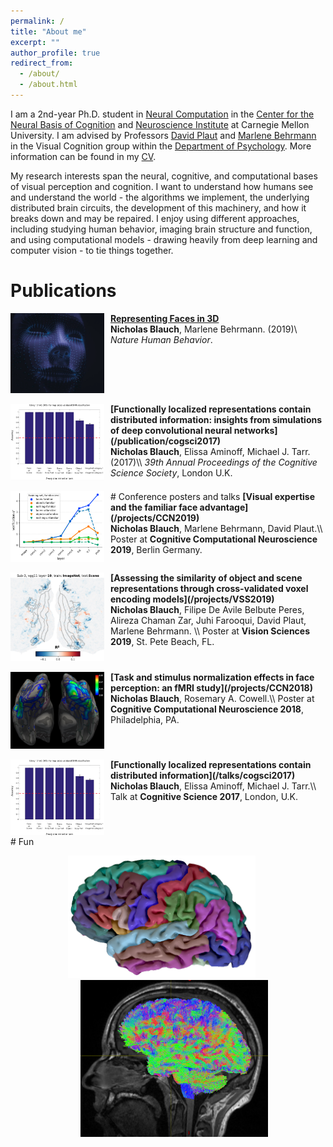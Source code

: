 ```yaml
---
permalink: /
title: "About me"
excerpt: ""
author_profile: true
redirect_from:
  - /about/
  - /about.html
---
```



I am a 2nd-year Ph.D. student in [Neural Computation](http://compneuro.cmu.edu/) in the [Center for the Neural Basis of Cognition](http://www.cnbc.cmu.edu/) and [Neuroscience Institute](http://www.cmu.edu/ni) at Carnegie Mellon University. I am advised by Professors [David Plaut](http://www.cnbc.cmu.edu/~plaut/) and [Marlene Behrmann](http://www.cnbc.cmu.edu/~behrmann/) in the Visual Cognition group within the [Department of Psychology](https://www.cmu.edu/dietrich/psychology/). More information can be found in my [CV](/files/blauch_CV.pdf).

My research interests span the neural, cognitive, and computational bases of visual perception and cognition. I want to understand how humans see and understand the world - the algorithms we implement, the underlying distributed brain circuits, the development of this machinery, and how it breaks down and may be repaired. I enjoy using different approaches, including studying human behavior, imaging brain structure and function, and using computational models - drawing heavily from deep learning and computer vision - to tie things together.

# Publications
<img align="left" src="/images/nhb2019_pic.png" width="150" style="margin-right:10px"/> <b>[Representing Faces in 3D](/publication/nhb2019)</b> <br>
<b>Nicholas Blauch</b>, Marlene Behrmann. (2019)\\
<i>Nature Human Behavior</i>.

<br style="clear:both" />
<br>
<img align="left" src="/images/cogsci2017_pic.png" width="150" style="margin-right:10px"/> <b>[Functionally localized representations contain distributed information: insights from simulations of deep convolutional neural networks](/publication/cogsci2017)</b> <br>
<b>Nicholas Blauch</b>, Elissa Aminoff, Michael J. Tarr. (2017)\\
<i>39th Annual Proceedings of the Cognitive Science Society</i>, London U.K.
<br style="clear:both" />

<br>
# Conference posters and talks
<img align="left" src="/images/ccn2019_pic.png" width="150" style="margin-right:10px"/> <b>[Visual expertise and the familiar face advantage](/projects/CCN2019)</b> <br>
<b>Nicholas Blauch</b>, Marlene Behrmann, David Plaut.\\
Poster at <b>Cognitive Computational Neuroscience 2019</b>, Berlin Germany.

<br style="clear:both" />
<br>
<img align="left" src="/images/vss2019_pic.png" width="150" style="margin-right:10px"/> <b>[Assessing the similarity of object and scene representations through cross-validated voxel encoding models](/projects/VSS2019)</b> <br>
<b>Nicholas Blauch</b>, Filipe De Avile Belbute Peres, Alireza Chaman Zar, Juhi Farooqui, David Plaut, Marlene Behrmann. \\
Poster at <b>Vision Sciences 2019</b>, St. Pete Beach, FL.

<br style="clear:both" />
<br>
<img align="left" src="/images/ccn2018_pic.png" width="150" style="margin-right:10px"/> <b>[Task and stimulus normalization effects in face perception: an fMRI study](/projects/CCN2018)</b> <br>
<b>Nicholas Blauch</b>, Rosemary A. Cowell.\\
Poster at <b>Cognitive Computational Neuroscience 2018</b>, Philadelphia, PA.

<br style="clear:both" />
<br>
<img align="left" src="/images/cogsci2017_pic.png" width="150" style="margin-right:10px"/> <b>[Functionally localized representations contain distributed information](/talks/cogsci2017)</b> <br>
<b>Nicholas Blauch</b>, Elissa Aminoff, Michael J. Tarr.\\
Talk at <b>Cognitive Science 2017</b>, London, U.K.

<br>
<br style="clear:both" />
# Fun
<p align="center">
  <img width="300" src="/images/brain.png" alt="Me" style="margin-right: 20px">
  <img width="300" src="/images/whitematter.png" alt="Also me" style="margin-left: 20px">
</p>

<!-- ### Recent publications
- Blauch N, Behrmann M. (2019). Representing Faces in 3D. Nature Human Behavior.
- Blauch N, Aminoff E, Tarr MJ. (2017). Functionally localized representations contain distributed information: insight from simulations of deep convolutional neural networks. 39th Annual Proceedings of the Cognitive Science Society, London U.K.

### Recent conference abstracts
- Blauch, N., Behrmann M., Plaut, D.C. (2019). Visual Expertise and the Familiar Face Advantage. Third Annual Cognitive
Computational Neuroscience Conference, 2019. Berlin, Germany.
- Blauch, N., De Avila Belbute Peres, F., Faroqui, J., Chaman Zar, A., Plaut, D., Behrmann, M. (2019). Assessing the
Similarity of Cortical Object and Scene Perception with Cross-Validated Voxel-Encoding Models. Vision Sciences Society
Annual Meeting. St. Pete Beach, FL.
- Blauch, N., Cowell, R.A. (2018). Task Demands and Stimulus Normalization in Face Perception: an fMRI Study. Second
Annual Cognitive Computational Neuroscience Conference, 2018. Philadelphia, PA.
- Blauch, N., Aminoff, E., Tarr, M.J. (2017). Understanding Cortical Face Selectivity. First Annual Cognitive Computational
Neuroscience Conference, 2017. New York, NY. -->

<!-- ### Bio
I did my undergraduate at the University of Massachusetts, Amherst, where I developed an [individual concentration](https://www.umass.edu/bdic/aboutus) in Cognitive Computational Neuroscience and minored in Physics. As an undergrad, I worked with Dave Huber on the nROUSE model of visual priming, and developed a behavioral experiment in which participants "navigated" along trajectories in a 2D isoluminant color space. I was also lucky to spend the summer after my sophomore year studying visual masking and crowding with Denis Pelli at NYU, and the following summer working on deep network simulations with Michael Tarr at CMU. After graduation, I spent a year working as a lab manager and research associate in Rosie Cowell's computational Memory and Perception Lab, learning the ins and outs of fMRI data analysis. I then returned to CMU to begin a Ph.D in Neural Computation.   -->

<!-- <div id="images" align="center">
    <img src="/images/cnbc.png" width="45%">

    <img src="/images/CMU_Logo_Horiz_Red.png" width="45%">
</div>​ -->

<!-- This is the front page of a website that is powered by the [academicpages template](https://github.com/academicpages/academicpages.github.io) and hosted on GitHub pages. [GitHub pages](https://pages.github.com) is a free service in which websites are built and hosted from code and data stored in a GitHub repository, automatically updating when a new commit is made to the respository. This template was forked from the [Minimal Mistakes Jekyll Theme](https://mmistakes.github.io/minimal-mistakes/) created by Michael Rose, and then extended to support the kinds of content that academics have: publications, talks, teaching, a portfolio, blog posts, and a dynamically-generated CV. You can fork [this repository](https://github.com/academicpages/academicpages.github.io) right now, modify the configuration and markdown files, add your own PDFs and other content, and have your own site for free, with no ads! An older version of this template powers my own personal website at [stuartgeiger.com](http://stuartgeiger.com), which uses [this Github repository](https://github.com/staeiou/staeiou.github.io).

A data-driven personal website
======
Like many other Jekyll-based GitHub Pages templates, academicpages makes you separate the website's content from its form. The content & metadata of your website are in structured markdown files, while various other files constitute the theme, specifying how to transform that content & metadata into HTML pages. You keep these various markdown (.md), YAML (.yml), HTML, and CSS files in a public GitHub repository. Each time you commit and push an update to the repository, the [GitHub pages](https://pages.github.com/) service creates static HTML pages based on these files, which are hosted on GitHub's servers free of charge.

Many of the features of dynamic content management systems (like Wordpress) can be achieved in this fashion, using a fraction of the computational resources and with far less vulnerability to hacking and DDoSing. You can also modify the theme to your heart's content without touching the content of your site. If you get to a point where you've broken something in Jekyll/HTML/CSS beyond repair, your markdown files describing your talks, publications, etc. are safe. You can rollback the changes or even delete the repository and start over -- just be sure to save the markdown files! Finally, you can also write scripts that process the structured data on the site, such as [this one](https://github.com/academicpages/academicpages.github.io/blob/master/talkmap.ipynb) that analyzes metadata in pages about talks to display [a map of every location you've given a talk](https://academicpages.github.io/talkmap.html).

Getting started
======
1. Register a GitHub account if you don't have one and confirm your e-mail (required!)
1. Fork [this repository](https://github.com/academicpages/academicpages.github.io) by clicking the "fork" button in the top right.
1. Go to the repository's settings (rightmost item in the tabs that start with "Code", should be below "Unwatch"). Rename the repository "[your GitHub username].github.io", which will also be your website's URL.
1. Set site-wide configuration and create content & metadata (see below -- also see [this set of diffs](http://archive.is/3TPas) showing what files were changed to set up [an example site](https://getorg-testacct.github.io) for a user with the username "getorg-testacct")
1. Upload any files (like PDFs, .zip files, etc.) to the files/ directory. They will appear at https://[your GitHub username].github.io/files/example.pdf.  
1. Check status by going to the repository settings, in the "GitHub pages" section

Site-wide configuration
------
The main configuration file for the site is in the base directory in [_config.yml](https://github.com/academicpages/academicpages.github.io/blob/master/_config.yml), which defines the content in the sidebars and other site-wide features. You will need to replace the default variables with ones about yourself and your site's github repository. The configuration file for the top menu is in [_data/navigation.yml](https://github.com/academicpages/academicpages.github.io/blob/master/_data/navigation.yml). For example, if you don't have a portfolio or blog posts, you can remove those items from that navigation.yml file to remove them from the header.

Create content & metadata
------
For site content, there is one markdown file for each type of content, which are stored in directories like _publications, _talks, _posts, _teaching, or _pages. For example, each talk is a markdown file in the [_talks directory](https://github.com/academicpages/academicpages.github.io/tree/master/_talks). At the top of each markdown file is structured data in YAML about the talk, which the theme will parse to do lots of cool stuff. The same structured data about a talk is used to generate the list of talks on the [Talks page](https://academicpages.github.io/talks), each [individual page](https://academicpages.github.io/talks/2012-03-01-talk-1) for specific talks, the talks section for the [CV page](https://academicpages.github.io/cv), and the [map of places you've given a talk](https://academicpages.github.io/talkmap.html) (if you run this [python file](https://github.com/academicpages/academicpages.github.io/blob/master/talkmap.py) or [Jupyter notebook](https://github.com/academicpages/academicpages.github.io/blob/master/talkmap.ipynb), which creates the HTML for the map based on the contents of the _talks directory).

**Markdown generator**

I have also created [a set of Jupyter notebooks](https://github.com/academicpages/academicpages.github.io/tree/master/markdown_generator
) that converts a CSV containing structured data about talks or presentations into individual markdown files that will be properly formatted for the academicpages template. The sample CSVs in that directory are the ones I used to create my own personal website at stuartgeiger.com. My usual workflow is that I keep a spreadsheet of my publications and talks, then run the code in these notebooks to generate the markdown files, then commit and push them to the GitHub repository.

How to edit your site's GitHub repository
------
Many people use a git client to create files on their local computer and then push them to GitHub's servers. If you are not familiar with git, you can directly edit these configuration and markdown files directly in the github.com interface. Navigate to a file (like [this one](https://github.com/academicpages/academicpages.github.io/blob/master/_talks/2012-03-01-talk-1.md) and click the pencil icon in the top right of the content preview (to the right of the "Raw | Blame | History" buttons). You can delete a file by clicking the trashcan icon to the right of the pencil icon. You can also create new files or upload files by navigating to a directory and clicking the "Create new file" or "Upload files" buttons.

Example: editing a markdown file for a talk
![Editing a markdown file for a talk](/images/editing-talk.png)

For more info
------
More info about configuring academicpages can be found in [the guide](https://academicpages.github.io/markdown/). The [guides for the Minimal Mistakes theme](https://mmistakes.github.io/minimal-mistakes/docs/configuration/) (which this theme was forked from) might also be helpful. -->
